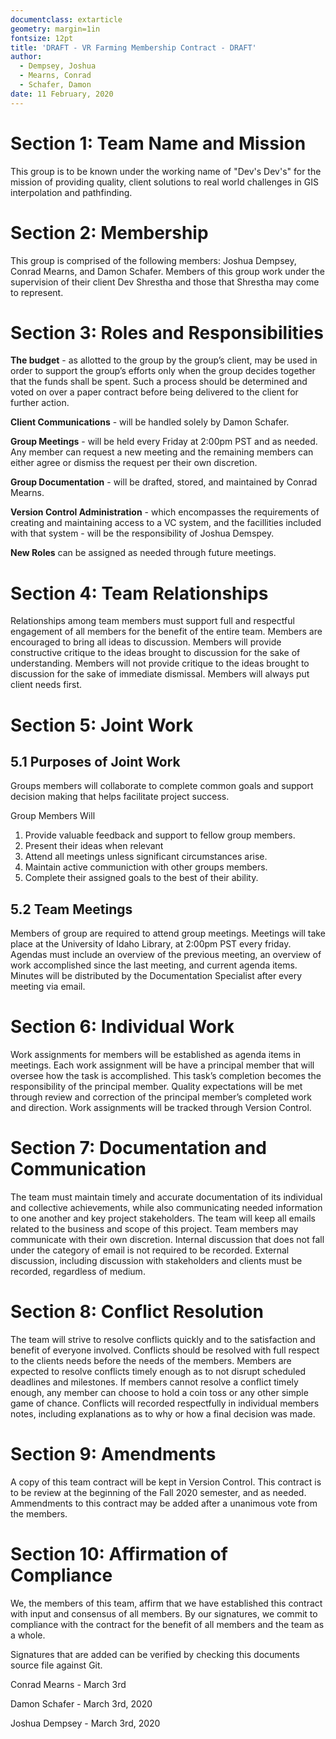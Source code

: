 ```yaml
---
documentclass: extarticle
geometry: margin=1in
fontsize: 12pt
title: 'DRAFT - VR Farming Membership Contract - DRAFT'
author:
  - Dempsey, Joshua
  - Mearns, Conrad
  - Schafer, Damon
date: 11 February, 2020
---
```


<!--
Team Contract (template)

A template for a team contract follows.  You may modify it to fit your team needs and preferences. 
Be sure to provide adequate detail to inform people of expectations and to provide a basis for evaluating teamwork and resolving differences. 
When your contract is completed submit it to your lead instructor before your first instructor/team meeting.
Plan to allocate some time at the first instructor/team meeting the review/revise this document prior to its finalization. 

====================================

I have started to fill out answers that I believe are good enough for our purposes, or that we have already determined answers too. Please edit as you see fit, and chat when necessary. This document can be converted to pdf with Pandoc. -Conrad
-->

# Section 1: Team Name and Mission

This group is to be known under the working name of "Dev's Dev's" for the mission of providing quality, client solutions to real world challenges in GIS interpolation and pathfinding.

# Section 2: Membership

This group is comprised of the following members: Joshua Dempsey, Conrad Mearns, and Damon Schafer. Members of this group work under the supervision of their client Dev Shrestha and those that Shrestha may come to represent.

# Section 3: Roles and Responsibilities

**The budget** - as allotted to the group by the group’s client, may be used in order to support the group’s efforts only when the group decides together that the funds shall be spent. Such a process should be determined and voted on over a paper contract before being delivered to the client for further action.

**Client Communications** - will be handled solely by Damon Schafer. 

**Group Meetings** - will be held every Friday at 2:00pm PST and as needed. Any member can request a new meeting and the remaining members can either agree or dismiss the request per their own discretion.

**Group Documentation** - will be drafted, stored, and maintained by Conrad Mearns.

**Version Control Administration** - which encompasses the requirements of creating and maintaining access to a VC system, and the facillities included with that system - will be the responsibility of Joshua Demspey.

**New Roles** can be assigned as needed through future meetings.

# Section 4: Team Relationships

Relationships among team members must support full and respectful engagement of all members for the benefit of the entire team. Members are encouraged to bring all ideas to discussion. Members will provide constructive critique to the ideas brought to discussion for the sake of understanding. Members will not provide critique to the ideas brought to discussion for the sake of immediate dismissal. Members will always put client needs first.

# Section 5: Joint Work

## 5.1 Purposes of Joint Work

Groups members will collaborate to complete common goals and support decision making that helps facilitate project success.
  
Group Members Will
1. Provide valuable feedback and support to fellow group members.
2. Present their ideas when relevant
3. Attend all meetings unless significant circumstances arise.
4. Maintain active communiction with other groups members.
5. Complete their assigned goals to the best of their ability.

## 5.2 Team Meetings

Members of group are required to attend group meetings. Meetings will take place at the University of Idaho Library, at 2:00pm PST every friday.
Agendas must include an overview of the previous meeting, an overview of work accomplished since the last meeting, and current agenda items.
Minutes will be distributed by the Documentation Specialist after every meeting via email.

# Section 6: Individual Work

Work assignments for members will be established as agenda items in meetings.
Each work assignment will be have a principal member that will oversee how the task is accomplished.
This task’s completion becomes the responsibility of the principal member.
Quality expectations will be met through review and correction of the principal member’s completed work and direction.
Work assignments will be tracked through Version Control.


# Section 7: Documentation and Communication

The team must maintain timely and accurate documentation of its individual and collective achievements, while also communicating needed information to one another and key project stakeholders.
The team will keep all emails related to the business and scope of this project. 
Team members may communicate with their own discretion.
Internal discussion that does not fall under the category of email is not required to be recorded.
External discussion, including discussion with stakeholders and clients must be recorded, regardless of medium.

# Section 8:  Conflict Resolution

The team will strive to resolve conflicts quickly and to the satisfaction and benefit of everyone involved.
Conflicts should be resolved with full respect to the clients needs before the needs of the members.
Members are expected to resolve conflicts timely enough as to not disrupt scheduled deadlines and milestones.
If members cannot resolve a conflict timely enough, any member can choose to hold a coin toss or any other simple game of chance.
Conflicts will recorded respectfully in individual members notes, including explanations as to why or how a final decision was made.

# Section 9:  Amendments
A copy of this team contract will be kept in Version Control.
This contract is to be review at the beginning of the Fall 2020 semester, and as needed.
Ammendments to this contract may be added after a unanimous vote from the members.

# Section 10:  Affirmation of Compliance

We, the members of this team, affirm that we have established this contract with input and consensus of all members. By our signatures, we commit to compliance with the contract for the benefit of all members and the team as a whole.

Signatures that are added can be verified by checking this documents source file against Git.

Conrad Mearns - March 3rd

Damon Schafer - March 3rd, 2020

Joshua Dempsey - March 3rd, 2020